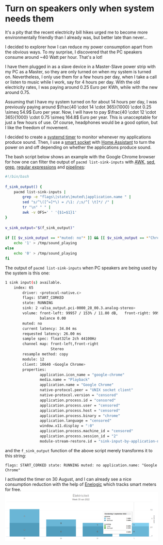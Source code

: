 # Turn on speakers only when system needs them
It's a pity that the recent electricity bill hikes urged me to become more environmentally friendly than I already was, but better late than never...

I decided to explorer how I can reduce my power consumption apart from the obvious ways.
To my surprise, I discovered  that the PC speakers consume around ~40 Watt per hour. 
That's a lot!

I have them plugged in as a slave device in a Master-Slave power strip with my PC as a Master, so they are only turned on when my system is turned on.
Nevertheless, I only use them for a few hours per day, when I take a call or listen to music while I work, say for 4 hours per day.
With the old electricity rates, I was paying around 0.25 Euro per KWh, while with the new around 0.75.

Assuming that I have my system turned on for about 14 hours per day, I was previously paying around $\frac{40 \cdot 14 \cdot 365}{1000} \cdot 0.25 \simeq 54.9$ Euro per year.
Now, I will have  to pay $\frac{40 \cdot 12 \cdot 365}{1000} \cdot 0.75 \simeq 164.8$ Euro per year.
This is unacceptable for just a few hours of use.
Of course, headphones would be a good option, but I like the freedom of movement.


I decided to create a [systemd timer][1] to monitor whenever my applications produce sound.
Then, I use a [smart socket](https://solution.tuya.com/projects/CMa4p001lsjhns) with [Home Assistant][2] to turn the power on and off depending on whether the applications produce sound.

The bash script below shows an example with the Google Chrome browser for how one can filter the output of 
`pacmd list-sink-inputs` with [AWK](https://en.wikipedia.org/wiki/AWK), [sed](https://en.wikipedia.org/wiki/Sed), 
[grep](https://en.wikipedia.org/wiki/Grep), [regular expressions](https://en.wikipedia.org/wiki/Regular_expression) and 
[pipelines](https://en.wikipedia.org/wiki/Pipeline_(Unix)):
```bash
#!/bin/bash

f_sink_output() {
    pacmd list-sink-inputs |
        grep -e "flags\|state\|muted\|application.name " |
        sed "s/^\([^=]*\) = /\1: /;s/^[ \t]*/ /" |
        tr "\n" " " |
        awk -v OFS=' ' '{$1=$1}1'
}

v_sink_output="$(f_sink_output)"

if [[ $v_sink_output == *"muted: no"* ]] && [[ $v_sink_output == *"Chrome"* ]]; then
    echo '1' > /tmp/sound_playing
else
    echo '0' > /tmp/sound_playing
fi
```
The output of `pacmd list-sink-inputs` when PC speakers are being used by the system is this one:
```bash
1 sink input(s) available.
    index: 65
        driver: <protocol-native.c>
        flags: START_CORKED 
        state: RUNNING
        sink: 2 <alsa_output.pci-0000_28_00.3.analog-stereo>
        volume: front-left: 99957 / 153% / 11.00 dB,   front-right: 99957 / 153% / 11.00 dB
                balance 0.00
        muted: no
        current latency: 34.04 ms
        requested latency: 26.00 ms
        sample spec: float32le 2ch 44100Hz
        channel map: front-left,front-right
                     Stereo
        resample method: copy
        module: 12
        client: 10640 <Google Chrome>
        properties:
                application.icon_name = "google-chrome"
                media.name = "Playback"
                application.name = "Google Chrome"
                native-protocol.peer = "UNIX socket client"
                native-protocol.version = "censored"
                application.process.id = "censored"
                application.process.user = "censored"
                application.process.host = "censored"
                application.process.binary = "chrome"
                application.language = "censored"
                window.x11.display = ":0"
                application.process.machine_id = "censored"
                application.process.session_id = "2"
                module-stream-restore.id = "sink-input-by-application-name:Google Chrome"
```
and the `f_sink_output` function of the above script merely transforms it to this string:

```
flags: START_CORKED state: RUNNING muted: no application.name: "Google Chrome"
```

I activated the timer on 30 August, and I can already see a nice consumption reduction with the help of [Enelogic](https://enelogic.com/) which tracks smart meters for free.
![image search api](https://github.com/costis-t/smallProjects/blob/master/energy_savings/images/Screenshot_20220904_004345.png)



  [1]: https://wiki.gentoo.org/wiki/Systemd#Timer_services
  [2]: https://www.home-assistant.io/

